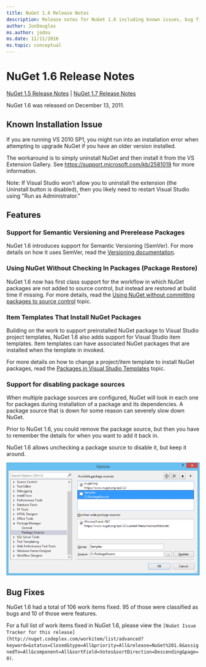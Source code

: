 ```yaml
---
title: NuGet 1.6 Release Notes
description: Release notes for NuGet 1.6 including known issues, bug fixes, added features, and DCRs.
author: JonDouglas
ms.author: jodou
ms.date: 11/11/2016
ms.topic: conceptual
---
```


 # NuGet 1.6 Release Notes

[NuGet 1.5 Release Notes](../release-notes/nuget-1.5.md) | [NuGet 1.7 Release Notes](../release-notes/nuget-1.7.md)

NuGet 1.6 was released on December 13, 2011.

## Known Installation Issue
If you are running VS 2010 SP1, you might run into an installation error when attempting to upgrade
NuGet if you have an older version installed.

The workaround is to simply uninstall NuGet and then install it from the VS Extension Gallery.  See
<https://support.microsoft.com/kb/2581019> for more information.

Note: If Visual Studio won't allow you to uninstall the extension (the Uninstall button is disabled),
then you likely need to restart Visual Studio using "Run as Administrator."

## Features

### Support for Semantic Versioning and Prerelease Packages
NuGet 1.6 introduces support for Semantic Versioning (SemVer). For more details on how it uses
SemVer, read the [Versioning documentation](../create-packages/prerelease-packages.md).

### Using NuGet Without Checking In Packages (Package Restore)
NuGet 1.6 now has first class support for the workflow in which NuGet packages are not added
to source control, but instead are restored at build time if missing. For more details, read
the [Using NuGet without committing packages to source control](../consume-packages/packages-and-source-control.md)
topic.

### Item Templates That Install NuGet Packages
Building on the work to support preinstalled NuGet package to Visual Studio project templates,
NuGet 1.6 also adds support for Visual Studio item templates. Item templates can have associated
NuGet packages that are installed when the template in invoked.

For more details on how to change a project/item template to install NuGet packages, read the
[Packages in Visual Studio Templates](../visual-studio-extensibility/visual-studio-templates.md) topic.

### Support for disabling package sources
When multiple package sources are configured, NuGet will look in each one for packages during
installation of a package and its dependencies. A package source that is down for some reason
can severely slow down NuGet.

Prior to NuGet 1.6, you could remove the package source, but then you have to remember the details
for when you want to add it back in.

NuGet 1.6 allows unchecking a package source to disable it, but keep it around.

![Disabling a package](./media/package-source-with-disabled-source.png)

## Bug Fixes
NuGet 1.6 had a total of 106 work items fixed. 95 of those were classified as bugs and 10 of those were
features.

For a full list of work items fixed in NuGet 1.6, please view the ```[NuGet Issue Tracker for this release](http://nuget.codeplex.com/workitem/list/advanced?keyword=&status=Closed&type=All&priority=All&release=NuGet%201.6&assignedTo=All&component=All&sortField=Votes&sortDirection=Descending&page=0)```.
